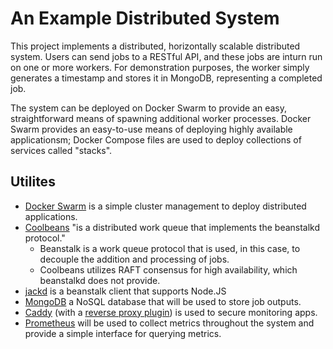 # An Example Distributed System
This project implements a distributed, horizontally scalable distributed system.
Users can send jobs to a RESTful API, and these jobs are inturn run on one or more workers.
For demonstration purposes, the worker simply generates a timestamp and stores it in MongoDB, representing a completed job.

The system can be deployed on Docker Swarm to provide an easy, straightforward means of spawning additional worker processes.
Docker Swarm provides an easy-to-use means of deploying highly available applicationsm; Docker Compose files are used to deploy collections of services called "stacks".

## Utilites
- [Docker Swarm](https://github.com/dockerd/swarm) is a simple cluster management to deploy distributed applications.
- [Coolbeans](https://github.com/1xyz/coolbeans) "is a distributed work queue that implements the beanstalkd protocol."
  - Beanstalk is a work queue protocol that is used, in this case, to decouple the addition and processing of jobs.
  - Coolbeans utilizes RAFT consensus for high availability, which beanstalkd does not provide.
- [jackd](https://github.com/divmgl/jackd) is a beanstalk client that supports Node.JS
- [MongoDB](https://github.com/mongodb/mongo) a NoSQL database that will be used to store job outputs.
- [Caddy](https://github.com/caddyserver/caddy) (with a [reverse proxy plugin](https://github.com/lucaslorentz/caddy-docker-proxy)) is used to secure monitoring apps.
- [Prometheus](https://github.com/prometheus/prometheus) will be used to collect metrics throughout the system and provide a simple interface for querying metrics.
